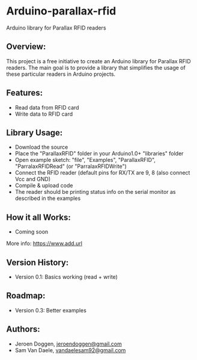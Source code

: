 Arduino-parallax-rfid
=====================

Arduino library for Parallax RFID readers

Overview:
---------

This project is a free initiative to create an Arduino library for Parallax RFID readers. 
The main goal is to provide a library that simplifies the usage of these particular readers in Arduino projects.

Features:
---------
  * Read data from RFID card
  * Write data to RFID card


Library Usage:
--------------
  * Download the source
  * Place the "ParallaxRFID" folder in your Arduino1.0+ "libraries" folder
  * Open example sketch: "file", "Examples", "ParallaxRFID", "ParralaxRFIDRead" (or "ParralaxRFIDWrite")
  * Connect the RFID reader (default pins for RX/TX are 9, 8 (also connect Vcc and GND)
  * Compile & upload code
  * The reader should be printing status info on the serial monitor as described in the examples
  
How it all Works:
-----------------
  * Coming soon

More info: https://www.add.url

Version History:
----------------
  * Version 0.1: Basics working (read + write)

Roadmap:
--------
 * Version 0.3: Better examples


Authors:
--------

 * Jeroen Doggen, jeroendoggen@gmail.com 
 * Sam Van Daele, vandaelesam92@gmail.com

